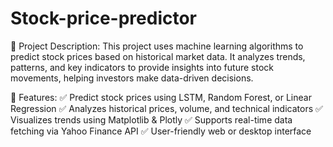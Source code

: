 # Stock-price-predictor
📖 Project Description:
This project uses machine learning algorithms to predict stock prices based on historical market data. It analyzes trends, patterns, and key indicators to provide insights into future stock movements, helping investors make data-driven decisions.

🚀 Features:
✅ Predict stock prices using LSTM, Random Forest, or Linear Regression
✅ Analyzes historical prices, volume, and technical indicators
✅ Visualizes trends using Matplotlib & Plotly
✅ Supports real-time data fetching via Yahoo Finance API
✅ User-friendly web or desktop interface
